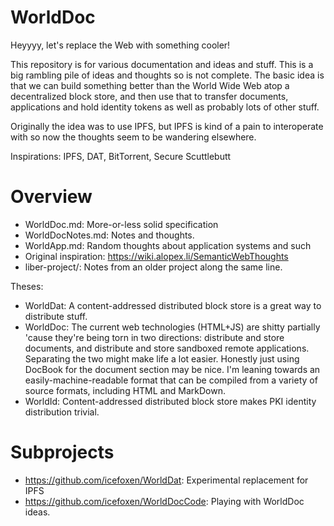 # WorldDoc

Heyyyy, let's replace the Web with something cooler!

This repository is for various documentation and ideas and stuff.  This is a big rambling
pile of ideas and thoughts so is not complete.  The basic idea is that we can build
something better than the World Wide Web atop a decentralized block store, and then use that
to transfer documents, applications and hold identity tokens as well as probably lots of
other stuff.

Originally the idea was to use IPFS, but IPFS is kind of a pain to interoperate with so now
the thoughts seem to be wandering elsewhere.

Inspirations:  IPFS, DAT, BitTorrent, Secure Scuttlebutt

# Overview

 * WorldDoc.md: More-or-less solid specification
 * WorldDocNotes.md: Notes and thoughts.
 * WorldApp.md: Random thoughts about application systems and such
 * Original inspiration: <https://wiki.alopex.li/SemanticWebThoughts>
 * liber-project/: Notes from an older project along the same line.

Theses: 

 * WorldDat: A content-addressed distributed block store is a great way to distribute stuff.  
 * WorldDoc: The current web technologies (HTML+JS) are shitty partially 'cause they're
   being torn in two directions: distribute and store documents, and distribute and store
   sandboxed remote applications.  Separating the two might make life a lot easier.
   Honestly just using DocBook for the document section may be nice.  I'm leaning towards an
   easily-machine-readable format that can be compiled from a variety of source formats,
   including HTML and MarkDown.
 * WorldId: Content-addressed distributed block store makes PKI identity distribution
   trivial.

# Subprojects

 * <https://github.com/icefoxen/WorldDat>: Experimental replacement for IPFS
 * <https://github.com/icefoxen/WorldDocCode>: Playing with WorldDoc ideas.
